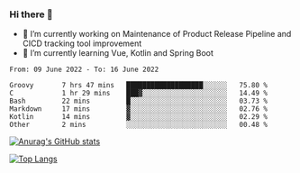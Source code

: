 ### Hi there 👋

- 🔭 I’m currently working on Maintenance of Product Release Pipeline and CICD tracking tool improvement
- 🌱 I’m currently learning Vue, Kotlin and Spring Boot

<!--START_SECTION:waka-->

```text
From: 09 June 2022 - To: 16 June 2022

Groovy       7 hrs 47 mins   ███████████████████░░░░░░   75.80 %
C            1 hr 29 mins    ███▓░░░░░░░░░░░░░░░░░░░░░   14.49 %
Bash         22 mins         █░░░░░░░░░░░░░░░░░░░░░░░░   03.73 %
Markdown     17 mins         ▓░░░░░░░░░░░░░░░░░░░░░░░░   02.76 %
Kotlin       14 mins         ▓░░░░░░░░░░░░░░░░░░░░░░░░   02.29 %
Other        2 mins          ░░░░░░░░░░░░░░░░░░░░░░░░░   00.48 %
```

<!--END_SECTION:waka-->

[![Anurag's GitHub stats](https://github-readme-stats.vercel.app/api?username=yunhao981&show_icons=true&theme=solarized-dark)](https://github.com/anuraghazra/github-readme-stats)

[![Top Langs](https://github-readme-stats.vercel.app/api/top-langs/?username=yunhao981&theme=solarized-dark&layout=compact)](https://github.com/anuraghazra/github-readme-stats)

<!--
**yunhao981/yunhao981** is a ✨ _special_ ✨ repository because its `README.md` (this file) appears on your GitHub profile.

Here are some ideas to get you started:

- 🔭 I’m currently working on Maintenance of Release Pipeline and CICD tracking tool improvement
- 🌱 I’m currently learning Vue, Kotlin and Spring Boot
- 👯 I’m looking to collaborate on ...
- 🤔 I’m looking for help with ...
- 💬 Ask me about ...
- 📫 How to reach me: ...
- 😄 Pronouns: ...
- ⚡ Fun fact: ...
-->


